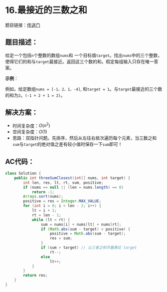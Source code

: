 # 16.最接近的三数之和
题目链接：[传送门](https://leetcode-cn.com/problems/3sum-closest/)

## 题目描述：
给定一个包括`n`个整数的数组`nums`和 一个目标值`target`。找出`nums`中的三个整数，使得它们的和与`target`最接近。返回这三个数的和。假定每组输入只存在唯一答案。

**示例**：

例如，给定数组`nums = [-1，2，1，-4]`, 和`target = 1`。与`target`最接近的三个数的和为`2`。`(-1 + 2 + 1 = 2)`。

## 解决方案：
- 时间复杂度：$O(n^2)$
- 空间复杂度：$O(1)$
- 思路：双指针问题。先排序，然后从左往右依次遍历每个元素，当三数之和`sum`与`target`的绝对值之差有较小值时保存一下`sum`即可！

## AC代码：
```java
class Solution {
	public int threeSumClosest(int[] nums, int target) {
		int len, res, lt, rt, sum, positive;
		if (nums == null || (len = nums.length) == 0)
			return -1;
		Arrays.sort(nums);
		positive = res = Integer.MAX_VALUE;
		for (int i = 0; i < len - 2; i++) {
			lt = i + 1;
			rt = len - 1;
			while (lt < rt) {
				sum = nums[i] + nums[lt] + nums[rt];
				if (Math.abs(sum - target) < positive) {
					positive = Math.abs(sum - target);
					res = sum;
				}
				if (sum > target) // 让三者之和尽量靠近 target
					rt--;
				else
					lt++;
			}
		}
		return res;
	}
}
```
